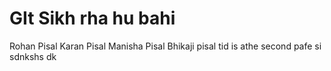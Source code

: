 # GIt Sikh rha hu bahi
  Rohan Pisal
  Karan Pisal
  Manisha Pisal
  Bhikaji pisal 
   tid is athe second pafe si sdnkshs dk

  
